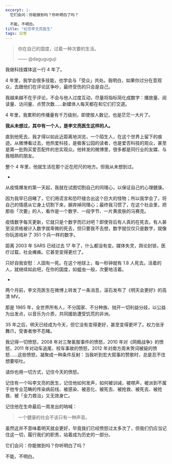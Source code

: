 ```yaml
---
excerpt: |-
  它们会问：你能做到吗？你听明白了吗？

  不能，不明白。
title: "纪念李文亮医生"
tags: 日常
---
```


> 你在自己的国度，过着一种次要的生活。
>
> —— @daguguguji

我做科技媒体这一行 4 年了。

4 年里，我学会很多技能，也学会与「受众」共处。我明白，如果你过分在意观众，去跟他们在评论区争吵，最终受伤的只会是自己。

我越来越不在乎评论，不会与他人过度互动，尽量将指标简化成数字：播放量、阅读量、访问量、点赞次数……新媒体人每天都在和它们打交道。

4 年里，我累积的传播量有千万级别，即使按人数记，也是茫茫一大片了。

**我从未想过，其中有一个人，是李文亮医生这样的人。**

直到他死去，我才得以如此近距离地浏览，一个陌生人，在这个世界上留下的痕迹。从微博看过去，他热爱科技，是极客公园的读者，也是爱否科技的观众，甚至是第一批购买爱否配件的忠实观众。他转发的微博里，很多都是同行业的友媒、与我相熟的朋友。

整个 4 年里，他就生活在那个近在咫尺的地方。但我从未想到过。

-

从疫情爆发的第一天起，我就在试图切割自己的同理心，以保证自己的心理健康。

因为我早已目睹了，它们用谎言和恐吓缝合出这个巨大的怪物；所以我学会了，将自己的情感从它身上切割下来，摒弃掉同理心；最终我习惯了，在这个社会里，把那些「次要」的人，看作是一个数字、一段字节、一片黄皮肤的马赛克。

疫情数字每天更新，它就只是个数字而已对吧？即使背后有人真的在死去，有人甚至没资格被计入数字就卑微的死去，但只要我不去想，数字就仅仅只是数字，就像你玩游戏补了 351 个兵一样的数字。

距离 2003 年 SARS 已经过去 17 年了，什么都没有变。媒体失灵，舆论封锁，医疗过载，社会瘫痪。它甚至变得更烂了。

只好自我安慰：人固有一死。在这个地球上，每一秒钟就有 1.8 人死去。活着的人，就继续如此吧，在你的国度，如蛆虫一般，次要地活着。

-

两个月前，李文亮医生在微博上转发了一条消息，滚石发布了《明天会更好》的高清 MV。

那是 1985 年，全世界所有人，不分国家、不分种族、抛开一切利益分歧，以公益为出发点，以音乐为介质，共同援助遭受饥荒的非洲。

35 年之后，明天已经成为今天，但它没有变得更好，甚至变得更坏了。权力张牙舞爪，受害者惨不忍睹。

我记得一切愤怒，2008 年对三聚氰胺事件的愤怒，2010 年对《网瘾战争》的愤怒，2011 年对动车追尾、校车事故的愤怒，2012 年对南方周末贺词被毙的愤怒……这些愤怒，凝聚成一种条件反射：当我听到宏大叙事的赞歌时，总是忍不住想要呕吐。

请你也用一切方式，记住今天的愤怒。

记住有一个叫李文亮的医生，记住他如何发声，如何被训诫，被噤声，被派到不属于他专业范畴的传染病前线、被感染、被恶化、被死去、被抢救、被死去、被抢救、被「全力救治」又无效身亡。

记住他在生命最后一周发出的呐喊：

> 一个健康的社会不该只有一种声音。

虽然这并不意味着明天就会更好，毕竟我们已经愤怒过太多次了，但我们仍应当记住这一切，履行我们的职责，站着成为历史的一部分。

它们会问：你能做到吗？你听明白了吗？

不能，不明白。
